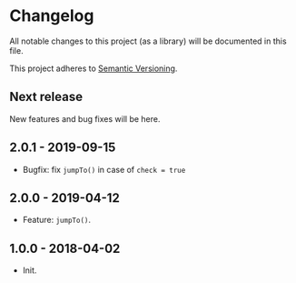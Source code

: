 # Changelog
All notable changes to this project (as a library) will be documented in this file.

This project adheres to [Semantic Versioning](https://semver.org/spec/v2.0.0.html).

## Next release
New features and bug fixes will be here.

## 2.0.1 - 2019-09-15
- Bugfix: fix `jumpTo()` in case of `check = true`

## 2.0.0 - 2019-04-12
- Feature: `jumpTo()`.

## 1.0.0 - 2018-04-02
- Init.
